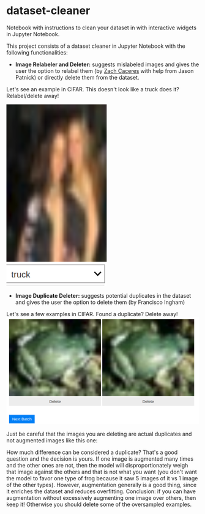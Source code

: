 # dataset-cleaner
Notebook with instructions to clean your dataset in with interactive widgets in Jupyter Notebook.

This project consists of a dataset cleaner in Jupyter Notebook with the following functionalities:

- **Image Relabeler and Deleter:** suggests mislabeled images and gives the user the option to relabel them (by [Zach Caceres](http://zachcaceres.com/now/) with help from Jason Patnick) or directly delete them from the dataset.

Let's see an example in CIFAR. This doesn't look like a truck does it? Relabel/delete away!

![](imgs/not-truck.png)

- **Image Duplicate Deleter:** suggests potential duplicates in the dataset and gives the user the option to delete them (by Francisco Ingham)

Let's see a few examples in CIFAR. Found a duplicate? Delete away!
![](imgs/frog-duplicate-2.png)

Just be careful that the images you are deleting are actual duplicates and not augmented images like this one:



How much difference can be considered a duplicate? That's a good question and the decision is yours. If one image is augmented many times and the other ones are not, then the model will disproportionately weigh that image against the others and that is not what you want (you don't want the model to favor one type of frog because it saw 5 images of it vs 1 image of the other types). However, augmentation generally is a good thing, since it enriches the dataset and reduces overfitting. Conclusion: if you can have augmentation without excessively augmenting one image over others, then keep it! Otherwise you should delete some of the oversampled examples.
